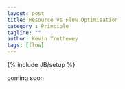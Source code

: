 ```yaml
---
layout: post
title: Resource vs Flow Optimisation
category : Principle
tagline: ""
author: Kevin Trethewey
tags: [flow]
---
```

{% include JB/setup %}

coming soon